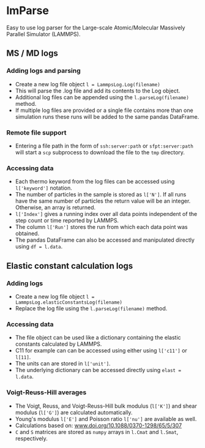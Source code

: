 # lmParse
Easy to use log parser for the Large-scale Atomic/Molecular Massively Parallel Simulator (LAMMPS). 

## MS / MD logs
### Adding logs and parsing
- Create a new log file object `l = LammpsLog.Log(filename)`
- This will parse the .log file and add its contents to the Log object.
- Additional log files can be appended using the `l.parseLog(filename)` method. 
- If multiple log files are provided or a single file contains more than one simulation runs these runs will be added to the same pandas DataFrame.

### Remote file support
- Entering a file path in the form of `ssh:server:path` or `sfpt:server:path` will start a `scp` subprocess to download the file to the `tmp` directory.

### Accessing data
- Each thermo keyword from the log files can be accessed using `l['keyword']` notation. 
- The number of particles in the sample is stored as `l['N']`. If all runs have the same number of particles the return value will be an integer. Otherwise, an array is returned.
- `l['Index']` gives a running index over all data points independent of the step count or time reported by LAMMPS.
- The column `l['Run']` stores the run from which each data point was obtained.
- The pandas DataFrame can also be accessed and manipulated directly using `df = l.data`.

## Elastic constant calculation logs
### Adding logs
- Create a new log file object `l = LammpsLog.elasticConstantsLog(filename)`
- Replace the log file using the `l.parseLog(filename)` method. 
### Accessing data
- The file object can be used like a dictionary containing the elastic constants calculated by LAMMPS. 
- C11 for example can can be accessed using either using `l['c11']` or `l[11]`.
- The units can are stored in `l['unit']`.
- The underlying dictionary can be accessed directly using `elast = l.data`.
### Voigt-Reuss-Hill averages
- The Voigt, Reuss, and Voigt-Reuss-Hill bulk modulus (`l['K']`) and shear modulus (`l['G']`) are calculated automatically.
- Young's modulus `l['E']` and Poisson ratio `l['nu']` are available as well.
- Calculations based on: www.doi.org/10.1088/0370-1298/65/5/307
- `C` and `S` matrices are stored as `numpy` arrays in `l.Cmat` and `l.Smat`, respectively.